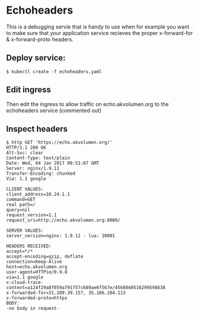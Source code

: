 # Echoheaders

This is a debugging servie that is handy to use when for example you want to
make sure that your application service recieves the proper x-forward-for &
x-forward-proto headers.

## Deploy service:
```
$ kubectl create -f echoheaders.yaml
```

## Edit ingress
Then edit the ingress to allow traffic on echo.akvolumen.org to the echoheaders
service (commented out)

## Inspect headers
```
$ http GET 'https://echo.akvolumen.org/'
HTTP/1.1 200 OK
Alt-Svc: clear
Content-Type: text/plain
Date: Wed, 04 Jan 2017 09:51:07 GMT
Server: nginx/1.9.11
Transfer-Encoding: chunked
Via: 1.1 google

CLIENT VALUES:
client_address=10.24.1.1
command=GET
real path=/
query=nil
request_version=1.1
request_uri=http://echo.akvolumen.org:8080/

SERVER VALUES:
server_version=nginx: 1.9.11 - lua: 10001

HEADERS RECEIVED:
accept=*/*
accept-encoding=gzip, deflate
connection=Keep-Alive
host=echo.akvolumen.org
user-agent=HTTPie/0.9.8
via=1.1 google
x-cloud-trace-context=a124f29a8f059a791757c689ae6f567e/4568040516299598638
x-forwarded-for=31.209.39.157, 35.186.204.113
x-forwarded-proto=https
BODY:
-no body in request-
```
